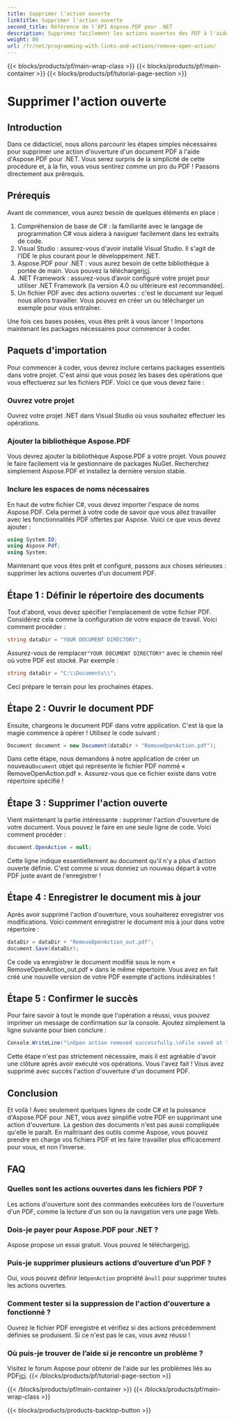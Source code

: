 ```yaml
---
title: Supprimer l'action ouverte
linktitle: Supprimer l'action ouverte
second_title: Référence de l'API Aspose.PDF pour .NET
description: Supprimez facilement les actions ouvertes des PDF à l'aide d'Aspose.PDF pour .NET ! Un tutoriel simple avec des instructions étape par étape pour une gestion efficace des PDF.
weight: 80
url: /fr/net/programming-with-links-and-actions/remove-open-action/
---
```


{{< blocks/products/pf/main-wrap-class >}}
{{< blocks/products/pf/main-container >}}
{{< blocks/products/pf/tutorial-page-section >}}

# Supprimer l'action ouverte

## Introduction

Dans ce didacticiel, nous allons parcourir les étapes simples nécessaires pour supprimer une action d'ouverture d'un document PDF à l'aide d'Aspose.PDF pour .NET. Vous serez surpris de la simplicité de cette procédure et, à la fin, vous vous sentirez comme un pro du PDF ! Passons directement aux prérequis.

## Prérequis

Avant de commencer, vous aurez besoin de quelques éléments en place :

1. Compréhension de base de C# : la familiarité avec le langage de programmation C# vous aidera à naviguer facilement dans les extraits de code.
2. Visual Studio : assurez-vous d'avoir installé Visual Studio. Il s'agit de l'IDE le plus courant pour le développement .NET.
3.  Aspose.PDF pour .NET : vous aurez besoin de cette bibliothèque à portée de main. Vous pouvez la télécharger[ici](https://releases.aspose.com/pdf/net/). 
4. .NET Framework : assurez-vous d’avoir configuré votre projet pour utiliser .NET Framework (la version 4.0 ou ultérieure est recommandée).
5. Un fichier PDF avec des actions ouvertes : c'est le document sur lequel nous allons travailler. Vous pouvez en créer un ou télécharger un exemple pour vous entraîner.

Une fois ces bases posées, vous êtes prêt à vous lancer ! Importons maintenant les packages nécessaires pour commencer à coder.

## Paquets d'importation

Pour commencer à coder, vous devrez inclure certains packages essentiels dans votre projet. C'est ainsi que vous posez les bases des opérations que vous effectuerez sur les fichiers PDF. Voici ce que vous devez faire :

### Ouvrez votre projet

Ouvrez votre projet .NET dans Visual Studio où vous souhaitez effectuer les opérations.

### Ajouter la bibliothèque Aspose.PDF

Vous devrez ajouter la bibliothèque Aspose.PDF à votre projet. Vous pouvez le faire facilement via le gestionnaire de packages NuGet. Recherchez simplement Aspose.PDF et installez la dernière version stable.

### Inclure les espaces de noms nécessaires

En haut de votre fichier C#, vous devez importer l'espace de noms Aspose.PDF. Cela permet à votre code de savoir que vous allez travailler avec les fonctionnalités PDF offertes par Aspose. Voici ce que vous devez ajouter :

```csharp
using System.IO;
using Aspose.Pdf;
using System;
```

Maintenant que vous êtes prêt et configuré, passons aux choses sérieuses : supprimer les actions ouvertes d'un document PDF.

## Étape 1 : Définir le répertoire des documents

Tout d'abord, vous devez spécifier l'emplacement de votre fichier PDF. Considérez cela comme la configuration de votre espace de travail. Voici comment procéder :

```csharp
string dataDir = "YOUR DOCUMENT DIRECTORY";
```

 Assurez-vous de remplacer`"YOUR DOCUMENT DIRECTORY"` avec le chemin réel où votre PDF est stocké. Par exemple :

```csharp
string dataDir = "C:\\Documents\\";
```

Ceci prépare le terrain pour les prochaines étapes. 

## Étape 2 : Ouvrir le document PDF

Ensuite, chargeons le document PDF dans votre application. C'est là que la magie commence à opérer ! Utilisez le code suivant :

```csharp
Document document = new Document(dataDir + "RemoveOpenAction.pdf");
```

 Dans cette étape, nous demandons à notre application de créer un nouveau`Document` objet qui représente le fichier PDF nommé « RemoveOpenAction.pdf ». Assurez-vous que ce fichier existe dans votre répertoire spécifié !

## Étape 3 : Supprimer l'action ouverte

Vient maintenant la partie intéressante : supprimer l'action d'ouverture de votre document. Vous pouvez le faire en une seule ligne de code. Voici comment procéder :

```csharp
document.OpenAction = null;
```

Cette ligne indique essentiellement au document qu'il n'y a plus d'action ouverte définie. C'est comme si vous donniez un nouveau départ à votre PDF juste avant de l'enregistrer !

## Étape 4 : Enregistrer le document mis à jour

Après avoir supprimé l'action d'ouverture, vous souhaiterez enregistrer vos modifications. Voici comment enregistrer le document mis à jour dans votre répertoire :

```csharp
dataDir = dataDir + "RemoveOpenAction_out.pdf";
document.Save(dataDir);
```

Ce code va enregistrer le document modifié sous le nom « RemoveOpenAction_out.pdf » dans le même répertoire. Vous avez en fait créé une nouvelle version de votre PDF exempte d'actions indésirables !

## Étape 5 : Confirmer le succès

Pour faire savoir à tout le monde que l'opération a réussi, vous pouvez imprimer un message de confirmation sur la console. Ajoutez simplement la ligne suivante pour bien conclure :

```csharp
Console.WriteLine("\nOpen action removed successfully.\nFile saved at " + dataDir);
```

Cette étape n'est pas strictement nécessaire, mais il est agréable d'avoir une clôture après avoir exécuté vos opérations. Vous l'avez fait ! Vous avez supprimé avec succès l'action d'ouverture d'un document PDF.

## Conclusion

Et voilà ! Avec seulement quelques lignes de code C# et la puissance d'Aspose.PDF pour .NET, vous avez simplifié votre PDF en supprimant une action d'ouverture. La gestion des documents n'est pas aussi compliquée qu'elle le paraît. En maîtrisant des outils comme Aspose, vous pouvez prendre en charge vos fichiers PDF et les faire travailler plus efficacement pour vous, et non l'inverse.

## FAQ

### Quelles sont les actions ouvertes dans les fichiers PDF ?
Les actions d'ouverture sont des commandes exécutées lors de l'ouverture d'un PDF, comme la lecture d'un son ou la navigation vers une page Web.

### Dois-je payer pour Aspose.PDF pour .NET ?
 Aspose propose un essai gratuit. Vous pouvez le télécharger[ici](https://releases.aspose.com/).

### Puis-je supprimer plusieurs actions d’ouverture d’un PDF ?
 Oui, vous pouvez définir le`OpenAction` propriété à`null` pour supprimer toutes les actions ouvertes.

### Comment tester si la suppression de l'action d'ouverture a fonctionné ?
Ouvrez le fichier PDF enregistré et vérifiez si des actions précédemment définies se produisent. Si ce n'est pas le cas, vous avez réussi !

### Où puis-je trouver de l’aide si je rencontre un problème ?
 Visitez le forum Aspose pour obtenir de l'aide sur les problèmes liés au PDF[ici](https://forum.aspose.com/c/pdf/10).
{{< /blocks/products/pf/tutorial-page-section >}}

{{< /blocks/products/pf/main-container >}}
{{< /blocks/products/pf/main-wrap-class >}}

{{< blocks/products/products-backtop-button >}}
